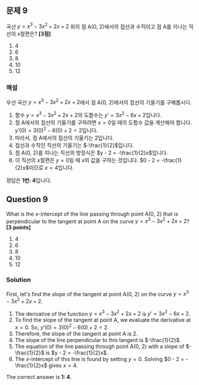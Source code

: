 ## 문제 9
곡선 $y = x^3 - 3x^2 + 2x + 2$ 위의 점 A(0, 2)에서의 접선과 수직이고 점 A를 지나는 직선의 $x$절편은? **[3점]**

1. 4  
2. 6  
3. 8  
4. 10  
5. 12  

### 해설  
우선 곡선 $y = x^3 - 3x^2 + 2x + 2$에서 점 A(0, 2)에서의 접선의 기울기를 구해봅시다.

1. 함수 $y = x^3 - 3x^2 + 2x + 2$의 도함수는 $y' = 3x^2 - 6x + 2$입니다.
2. 점 A에서의 접선의 기울기를 구하려면 $x = 0$일 때의 도함수 값을 계산해야 합니다. $y'(0) = 3(0)^2 - 6(0) + 2 = 2$입니다.
3. 따라서, 점 A에서의 접선의 기울기는 2입니다.
4. 접선과 수직인 직선의 기울기는 $-\frac{1}{2}$입니다.
5. 점 A(0, 2)를 지나는 직선의 방정식은 $y - 2 = -\frac{1}{2}x$입니다.
6. 이 직선의 $x$절편은 $y = 0$일 때 $x$의 값을 구하는 것입니다. $0 - 2 = -\frac{1}{2}x$이므로 $x = 4$입니다.

정답은 **1번: 4**입니다.

## Question 9
What is the $x$-intercept of the line passing through point A(0, 2) that is perpendicular to the tangent at point A on the curve $y = x^3 - 3x^2 + 2x + 2$? **[3 points]**

1. 4  
2. 6  
3. 8  
4. 10  
5. 12  

### Solution  
First, let's find the slope of the tangent at point A(0, 2) on the curve $y = x^3 - 3x^2 + 2x + 2$.

1. The derivative of the function $y = x^3 - 3x^2 + 2x + 2$ is $y' = 3x^2 - 6x + 2$.
2. To find the slope of the tangent at point A, we evaluate the derivative at $x = 0$. So, $y'(0) = 3(0)^2 - 6(0) + 2 = 2$.
3. Therefore, the slope of the tangent at point A is 2.
4. The slope of the line perpendicular to this tangent is $-\frac{1}{2}$.
5. The equation of the line passing through point A(0, 2) with a slope of $-\frac{1}{2}$ is $y - 2 = -\frac{1}{2}x$.
6. The $x$-intercept of this line is found by setting $y = 0$. Solving $0 - 2 = -\frac{1}{2}x$ gives $x = 4$.

The correct answer is **1: 4**.

